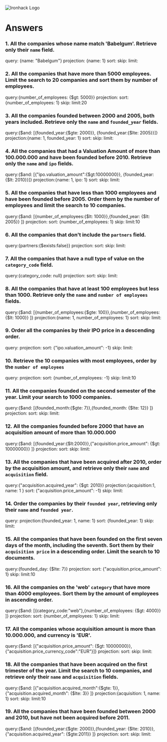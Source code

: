 ![Ironhack Logo](https://i.imgur.com/1QgrNNw.png)

# Answers

### 1. All the companies whose name match 'Babelgum'. Retrieve only their `name` field.

<!-- Your Code Goes Here -->

query: {name: "Babelgum"}
projection: {name: 1}
sort:
skip:
limit:

### 2. All the companies that have more than 5000 employees. Limit the search to 20 companies and sort them by **number of employees**.

<!-- Your Code Goes Here -->

query:{number_of_employees: {$gt: 5000}}
projection:
sort: {number_of_employees: 1}
skip:
limit:20

### 3. All the companies founded between 2000 and 2005, both years included. Retrieve only the `name` and `founded_year` fields.

<!-- Your Code Goes Here -->

query:{$and:  [{founded_year:{$gte: 2000}}, {founded_year:{$lte: 2005}}]}
projection:{name: 1, founded_year: 1}
sort:
skip:
limit:

### 4. All the companies that had a Valuation Amount of more than 100.000.000 and have been founded before 2010. Retrieve only the `name` and `ipo` fields.

<!-- Your Code Goes Here -->

query:{$and:  [{"ipo.valuation_amount":{$gt:10000000}}, {founded_year: {$lt: 2010}}]}
projection:{name: 1, ipo: 1}
sort:
skip:
limit:

### 5. All the companies that have less than 1000 employees and have been founded before 2005. Order them by the number of employees and limit the search to 10 companies.

<!-- Your Code Goes Here -->

query:{$and: [{number_of_employees:{$lt: 1000}},{founded_year: {$lt: 2005}} ]}
projection:
sort: {number_of_employees: 1}
skip:
limit:10

### 6. All the companies that don't include the `partners` field.

<!-- Your Code Goes Here -->

query:{partners:{$exists:false}}
projection:
sort:
skip:
limit:

### 7. All the companies that have a null type of value on the `category_code` field.

<!-- Your Code Goes Here -->

query:{category_code: null}
projection:
sort:
skip:
limit:

### 8. All the companies that have at least 100 employees but less than 1000. Retrieve only the `name` and `number of employees` fields.

<!-- Your Code Goes Here -->

query:{$and: [{number_of_employees:{$gte: 100}},{number_of_employees: {$lt: 1000}} ]}
projection:{name: 1, number_of_employees: 1}
sort:
skip:
limit:

### 9. Order all the companies by their IPO price in a descending order.

<!-- Your Code Goes Here -->

query:
projection:
sort: {"ipo.valuation_amount": -1}
skip:
limit:

### 10. Retrieve the 10 companies with most employees, order by the `number of employees`

<!-- Your Code Goes Here -->

query:
projection:
sort: {number_of_employees: -1}
skip:
limit:10

### 11. All the companies founded on the second semester of the year. Limit your search to 1000 companies.

<!-- Your Code Goes Here -->

query:{$and: [{founded_month:{$gte: 7}},{founded_month: {$lte: 12}} ]}
projection:
sort:
skip:
limit:

### 12. All the companies founded before 2000 that have an acquisition amount of more than 10.000.000

<!-- Your Code Goes Here -->

query:{$and: [{founded_year:{$lt:2000}},{"acquisition.price_amount": {$gt: 10000000}} ]}
projection:
sort:
skip:
limit:

### 13. All the companies that have been acquired after 2010, order by the acquisition amount, and retrieve only their `name` and `acquisition` field.

<!-- Your Code Goes Here -->

query:{"acquisition.acquired_year": {$gt: 2010}}
projection:{acquisition:1, name: 1 }
sort: {"acquisition.price_amount": -1}
skip:
limit:

### 14. Order the companies by their `founded year`, retrieving only their `name` and `founded year`.

<!-- Your Code Goes Here -->

query:
projection:{founded_year: 1, name: 1}
sort: {founded_year: 1}
skip:
limit:

### 15. All the companies that have been founded on the first seven days of the month, including the seventh. Sort them by their `acquisition price` in a descending order. Limit the search to 10 documents.

<!-- Your Code Goes Here -->

query:{founded_day: {$lte: 7}}
projection:
sort: {"acquisition.price_amount": 1}
skip:
limit:10

### 16. All the companies on the 'web' `category` that have more than 4000 employees. Sort them by the amount of employees in ascending order.

<!-- Your Code Goes Here -->

query:{$and: [{category_code:"web"},{number_of_employees: {$gt: 4000}} ]}
projection:
sort: {number_of_employees: 1}
skip:
limit:

### 17. All the companies whose acquisition amount is more than 10.000.000, and currency is 'EUR'.

<!-- Your Code Goes Here -->

query:{$and: [{"acquisition.price_amount": {$gt: 10000000}},{"acquisition.price_currency_code":"EUR"}]}
projection:
sort:
skip:
limit:

### 18. All the companies that have been acquired on the first trimester of the year. Limit the search to 10 companies, and retrieve only their `name` and `acquisition` fields.

<!-- Your Code Goes Here -->

query:{$and: [{"acquisition.acquired_month":{$gte: 1}},{"acquisition.acquired_month": {$lte: 3}} ]}
projection:{acquisition: 1, name: 1}
sort:
skip:
limit:10

### 19. All the companies that have been founded between 2000 and 2010, but have not been acquired before 2011.

<!-- Your Code Goes Here -->

query:{$and: [{founded_year:{$gte: 2000}},{founded_year: {$lte: 2010}},{"acquisition.acquired_year": {$gte:2011}} ]}
projection:
sort:
skip:
limit:
